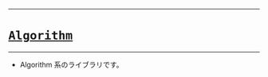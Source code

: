 _____

# [`Algorithm`](https://github.com/titan-23/Library_py/tree/main/Algorithm)

_____

- Algorithm 系のライブラリです。
